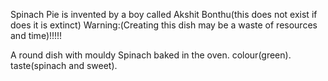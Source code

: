 Spinach Pie is invented by a boy called Akshit Bonthu(this does not exist if does it is extinct)
Warning:(Creating this dish may be a waste of resources and time)!!!!!

A round dish with mouldy Spinach baked in the oven.
colour(green).
taste(spinach and sweet).